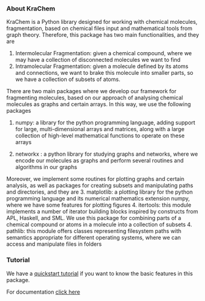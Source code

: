 ### About KraChem

KraChem is a Python library designed for working with chemical molecules, fragmentation, based on chemical files input and mathematical tools from graph theory. Therefore, this package has two main functionalities, and they are

1. Intermolecular Fragmentation: given a chemical compound, where we may have a collection of disconnected molecules we want to find
2. Intramolecular Fragmentation: given a molecule defined by its atoms and connections, we want to brake this molecule into smaller parts, so we have a collection of subsets of atoms.

There are two main packages where we develop our framework for fragmenting molecules, based on our approach of analysing chemical molecules as graphs and certain arrays. In this way, we use the following packages

1. numpy: a library for the python programming language, adding support for large, multi-dimensional arrays and matrices, along with a large collection of high-level mathematical functions to operate on these arrays

2. networkx : a python library for studying graphs and networks, where we encode our molecules as graphs and perform several routines and algorithms in our graphs 

Moreover, we implement some routines for plotting graphs and certain analysis, as well as packages for creating subsets and manipulating paths and directories, and they are
3. matplotlib: a plotting library for the python programming language and its numerical mathematics extension numpy, where we have some features for plotting figures
4. itertools: this module implements a number of iterator building blocks inspired by constructs from APL, Haskell, and SML. We use this package for combining parts of a chemical compound or atoms in a molecule into a collection of subsets
4. pathlib: this module offers classes representing filesystem paths with semantics appropriate for different operating systems, where we can access and manipulate files in folders


### Tutorial

We have a [quickstart tutorial](https://git.ichec.ie/neasqc-frag/qfrag/-/blob/master/quickstart_guide.ipynb) if you want to know the basic features in this package.

For documentation [click here](https://www.overleaf.com/project/6123ad698e1e62f3766d1b08)
